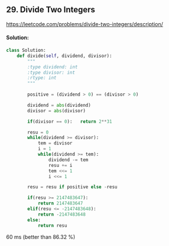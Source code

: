 ## 29. Divide Two Integers

https://leetcode.com/problems/divide-two-integers/description/

#### Solution:

```python
class Solution:
    def divide(self, dividend, divisor):
        """
        :type dividend: int
        :type divisor: int
        :rtype: int
        """
        
        positive = (dividend > 0) == (divisor > 0)

        dividend = abs(dividend)
        divisor = abs(divisor)

        if(divisor == 0):   return 2**31

        resu = 0
        while(dividend >= divisor):
            tem = divisor
            i = 1
            while(dividend >= tem):
                dividend -= tem
                resu += i
                tem <<= 1
                i <<= 1

        resu = resu if positive else -resu

        if(resu >= 2147483647):
            return 2147483647
        elif(resu <= -2147483648):
            return -2147483648
        else:
            return resu

```

60 ms (better than 86.32 %)
